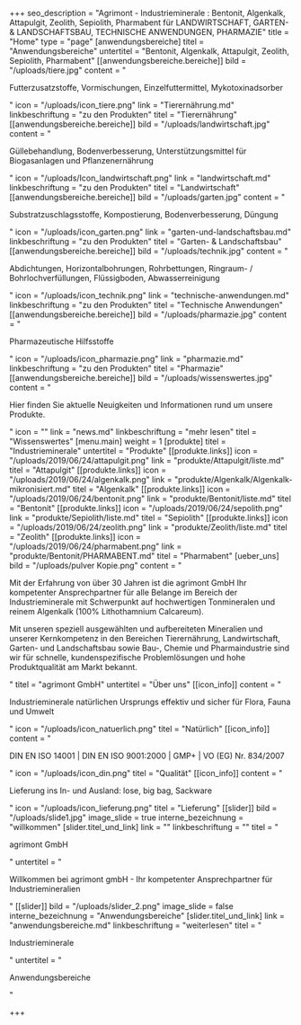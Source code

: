 +++
seo_description = "Agrimont - Industrieminerale : Bentonit, Algenkalk, Attapulgit, Zeolith, Sepiolith, Pharmabent für LANDWIRTSCHAFT, GARTEN- & LANDSCHAFTSBAU, TECHNISCHE ANWENDUNGEN, PHARMAZIE"
title = "Home"
type = "page"
[anwendungsbereiche]
titel = "Anwendungsbereiche"
untertitel = "Bentonit, Algenkalk, Attapulgit, Zeolith, Sepiolith, Pharmabent"
[[anwendungsbereiche.bereiche]]
bild = "/uploads/tiere.jpg"
content = "<p>Futterzusatzstoffe, Vormischungen, Einzelfuttermittel, Mykotoxinadsorber</p>"
icon = "/uploads/icon_tiere.png"
link = "Tierernährung.md"
linkbeschriftung = "zu den Produkten"
titel = "Tierernährung"
[[anwendungsbereiche.bereiche]]
bild = "/uploads/landwirtschaft.jpg"
content = "<p>Güllebehandlung, Bodenverbesserung, Unterstützungsmittel für Biogasanlagen und Pflanzenernährung</p>"
icon = "/uploads/Icon_landwirtschaft.png"
link = "landwirtschaft.md"
linkbeschriftung = "zu den Produkten"
titel = "Landwirtschaft"
[[anwendungsbereiche.bereiche]]
bild = "/uploads/garten.jpg"
content = "<p>Substratzuschlagsstoffe, Kompostierung, Bodenverbesserung, Düngung</p>"
icon = "/uploads/icon_garten.png"
link = "garten-und-landschaftsbau.md"
linkbeschriftung = "zu den Produkten"
titel = "Garten- & Landschaftsbau"
[[anwendungsbereiche.bereiche]]
bild = "/uploads/technik.jpg"
content = "<p>Abdichtungen, Horizontalbohrungen, Rohrbettungen, Ringraum- / Bohrlochverfüllungen, Flüssigboden, Abwasserreinigung</p>"
icon = "/uploads/icon_technik.png"
link = "technische-anwendungen.md"
linkbeschriftung = "zu den Produkten"
titel = "Technische Anwendungen"
[[anwendungsbereiche.bereiche]]
bild = "/uploads/pharmazie.jpg"
content = "<p>Pharmazeutische Hilfsstoffe</p>"
icon = "/uploads/icon_pharmazie.png"
link = "pharmazie.md"
linkbeschriftung = "zu den Produkten"
titel = "Pharmazie"
[[anwendungsbereiche.bereiche]]
bild = "/uploads/wissenswertes.jpg"
content = "<p>Hier finden Sie aktuelle Neuigkeiten und Informationen rund um unsere Produkte.</p>"
icon = ""
link = "news.md"
linkbeschriftung = "mehr lesen"
titel = "Wissenswertes"
[menu.main]
weight = 1
[produkte]
titel = "Industrieminerale"
untertitel = "Produkte"
[[produkte.links]]
icon = "/uploads/2019/06/24/attapulgit.png"
link = "produkte/Attapulgit/liste.md"
titel = "Attapulgit"
[[produkte.links]]
icon = "/uploads/2019/06/24/algenkalk.png"
link = "produkte/Algenkalk/Algenkalk-mikronisiert.md"
titel = "Algenkalk"
[[produkte.links]]
icon = "/uploads/2019/06/24/bentonit.png"
link = "produkte/Bentonit/liste.md"
titel = "Bentonit"
[[produkte.links]]
icon = "/uploads/2019/06/24/sepolith.png"
link = "produkte/Sepiolith/liste.md"
titel = "Sepiolith"
[[produkte.links]]
icon = "/uploads/2019/06/24/zeolith.png"
link = "produkte/Zeolith/liste.md"
titel = "Zeolith"
[[produkte.links]]
icon = "/uploads/2019/06/24/pharmabent.png"
link = "produkte/Bentonit/PHARMABENT.md"
titel = "Pharmabent"
[ueber_uns]
bild = "/uploads/pulver Kopie.png"
content = "<p>Mit der Erfahrung von über 30 Jahren ist die agrimont GmbH Ihr kompetenter Ansprechpartner für alle Belange im Bereich der Industrieminerale mit Schwerpunkt auf hochwertigen Tonmineralen und reinem Algenkalk (100% Lithothamnium Calcareum).</p><p>Mit unseren speziell ausgewählten und aufbereiteten Mineralien und unserer Kernkompetenz in den Bereichen Tierernährung, Landwirtschaft, Garten- und Landschaftsbau sowie Bau-, Chemie und Pharmaindustrie sind wir für schnelle, kundenspezifische Problemlösungen und hohe Produktqualität am Markt bekannt.</p>"
titel = "agrimont GmbH"
untertitel = "Über uns"
[[icon_info]]
content = "<p>Industrieminerale natürlichen Ursprungs effektiv und sicher für Flora, Fauna und Umwelt</p>"
icon = "/uploads/icon_natuerlich.png"
titel = "Natürlich"
[[icon_info]]
content = "<p>DIN EN ISO 14001 | DIN EN ISO 9001:2000 | GMP+ | VO (EG) Nr. 834/2007</p>"
icon = "/uploads/icon_din.png"
titel = "Qualität"
[[icon_info]]
content = "<p>Lieferung ins In- und Ausland: lose, big bag, Sackware</p>"
icon = "/uploads/icon_lieferung.png"
titel = "Lieferung"
[[slider]]
bild = "/uploads/slide1.jpg"
image_slide = true
interne_bezeichnung = "willkommen"
[slider.titel_und_link]
link = ""
linkbeschriftung = ""
titel = "<p>agrimont GmbH</p>"
untertitel = "<p>Willkommen bei agrimont gmbH - Ihr kompetenter Ansprechpartner für Industriemineralien</p>"
[[slider]]
bild = "/uploads/slider_2.png"
image_slide = false
interne_bezeichnung = "Anwendungsbereiche"
[slider.titel_und_link]
link = "anwendungsbereiche.md"
linkbeschriftung = "weiterlesen"
titel = "<p>Industrieminerale</p>"
untertitel = "<p>Anwendungsbereiche</p>"

+++
